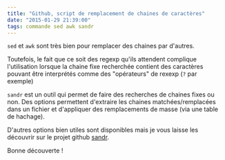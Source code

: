 ```yaml
---
title: "Github, script de remplacement de chaines de caractères"
date: "2015-01-29 21:39:00"
tags: commande sed awk sandr
---
```

`sed` et `awk` sont très bien pour remplacer des chaines par d'autres. 

Toutefois, le fait que ce soit des regexp qu'ils attendent complique l'utilisation lorsque la chaine fixe recherchée contient des caractères pouvant être interprétés comme des "opérateurs" de rexexp (`?` par exemple)

`sandr` est un outil qui permet de faire des recherches de chaines fixes ou non. Des options permettent d'extraire les chaines matchées/remplacées dans un fichier et d'appliquer des remplacements de masse (via une table de hachage).

D'autres options bien utiles sont disponibles mais je vous laisse les découvrir sur le projet github [sandr](https://github.com/jfgiraud/sandr).

Bonne découverte !
